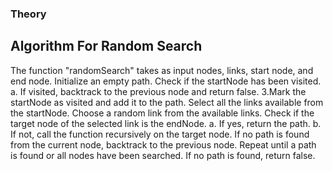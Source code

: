 ### Theory
##  Algorithm For Random Search

The function "randomSearch" takes as input nodes, links, start node, and end node.
Initialize an empty path.
Check if the startNode has been visited.
a. If visited, backtrack to the previous node and return false.
3.Mark the startNode as visited and add it to the path.
Select all the links available from the startNode.
Choose a random link from the available links.
Check if the target node of the selected link is the endNode.
a. If yes, return the path.
b. If not, call the function recursively on the target node.
If no path is found from the current node, backtrack to the previous node.
Repeat until a path is found or all nodes have been searched.
If no path is found, return false.
